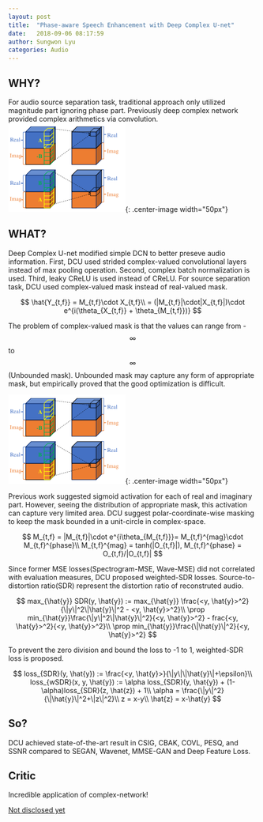 ```yaml
---
layout: post
title:  "Phase-aware Speech Enhancement with Deep Complex U-net"
date:   2018-09-06 08:17:59
author: Sungwon Lyu
categories: Audio
---
```


## WHY? 
For audio source separation task, traditional approach only utilized magnitude part ignoring phase part. Previously deep complex network provided complex arithmetics via convolution. 
![image](/assets/images/dcu1.png){: .center-image width="50px"}

## WHAT?
Deep Complex U-net modified simple DCN to better preseve audio information. First, DCU used strided complex-valued convolutional layers instead of max pooling operation. Second, complex batch normalization is used. Third, leaky CReLU is used instead of CReLU. For source separation task, DCU used complex-valued mask instead of real-valued mask.

$$
\hat{Y_{t,f}} = M_{t,f}\cdot X_{t,f}\\
= (|M_{t,f}|\cdot|X_{t,f}|)\cdot e^{i(\theta_{X_{t,f}} + \theta_{M_{t,f}})}
$$

The problem of complex-valued mask is that the values can range from -$$\infty$$ to $$\infty$$(Unbounded mask). Unbounded mask may capture any form of appropriate mask, but empirically proved that the good optimization is difficult. 

![image](/assets/images/dcu1.png){: .center-image width="50px"}

Previous work suggested sigmoid activation for each of real and imaginary part. However, seeing the distribution of appropriate mask, this activation can capture very limited area. DCU suggest polar-coordinate-wise masking to keep the mask bounded in a unit-circle in complex-space. 

$$
M_{t,f} = |M_{t,f}|\cdot e^{i\theta_{M_{t,f}}}= M_{t,f}^{mag}\cdot M_{t,f}^{phase}\\
M_{t,f}^{mag} = tanh(|O_{t,f}|), M_{t,f}^{phase} = O_{t,f}/|O_{t,f}|
$$

Since former MSE losses(Spectrogram-MSE, Wave-MSE) did not correlated with evaluation measures, DCU proposed weighted-SDR losses. Source-to-distortion ratio(SDR) represent the distortion ratio of reconstruted audio. 

$$
max_{\hat{y}} SDR(y, \hat{y}) := max_{\hat{y}} \frac{<y, \hat{y}>^2}{\|y\|^2\|\hat{y}\|^2 - <y, \hat{y}>^2}\\
\prop min_{\hat{y}}\frac{\|y\|^2\|\hat{y}\|^2}{<y, \hat{y}>^2} - frac{<y, \hat{y}>^2}{<y, \hat{y}>^2}\\
\prop min_{\hat{y}}\frac{\|\hat{y}\|^2}{<y, \hat{y}>^2}
$$

To prevent the zero division and bound the loss to -1 to 1, weighted-SDR loss is proposed.

$$
loss_{SDR}(y, \hat{y}) := \frac{<y, \hat{y}>}{\|y\|\|\hat{y}\|+\epsilon}\\
loss_{wSDR}(x, y, \hat{y}) := \alpha loss_{SDR}(y, \hat{y}) + (1-\alpha)loss_{SDR}(z, \hat{z}) + 1\\
\alpha = \frac{\|y\|^2}{\|\hat{y}\|^2+\|z\|^2}\\
z = x-y\\
\hat{z} = x-\hat{y}
$$

## So?
DCU achieved state-of-the-art result in CSIG, CBAK, COVL, PESQ, and SSNR compared to SEGAN, Wavenet, MMSE-GAN and Deep Feature Loss. 

## Critic
Incredible application of complex-network!

[Not disclosed yet]()